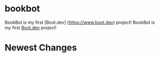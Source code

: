 # bookbot
BookBot is my first [Boot.dev] (https://www.boot.dev) project!
BookBot is my first [Boot.dev](https://www.boot.dev) project!

# Newest Changes
